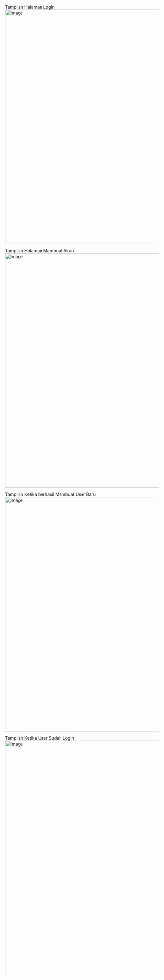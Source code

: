 Tampilan Halaman Login
<img width="1366" height="768" alt="image" src="https://github.com/user-attachments/assets/2285c618-8651-410b-893a-6efc808e844e" />

Tampilan Halaman Mambuat Akun
<img width="1409" height="768" alt="image" src="https://github.com/user-attachments/assets/38d0dbf7-2068-45e4-b896-37e60fb8acc7" />

Tampilan Ketika berhasil Membuat User Baru
<img width="1366" height="768" alt="image" src="https://github.com/user-attachments/assets/7ab4b4fe-8ed6-4fc5-8414-785e8b064a05" />

Tampilan Ketika User Sudah Login
<img width="1366" height="768" alt="image" src="https://github.com/user-attachments/assets/7db3b7ae-c134-4509-a357-361dd7c01752" />
